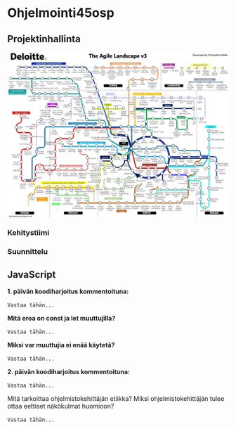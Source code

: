 # Ohjelmointi45osp

## Projektinhallinta
![Scrum ;)](scrum.jpg)

### Kehitystiimi

### Suunnittelu

## JavaScript
**1. päivän koodiharjoitus kommentoituna:**
```
Vastaa tähän...
```
**Mitä eroa on const ja let muuttujilla?**
```
Vastaa tähän...
```
**Miksi var muuttujia ei enää käytetä?**
```
Vastaa tähän...
```
**2. päivän koodiharjoitus kommentoituna:**
```
Vastaa tähän...
```
Mitä tarkoittaa ohjelmistokehittäjän etiikka? Miksi ohjelmistokehittäjän tulee ottaa eettiset näkökulmat huomioon?
```
Vastaa tähän...
```
